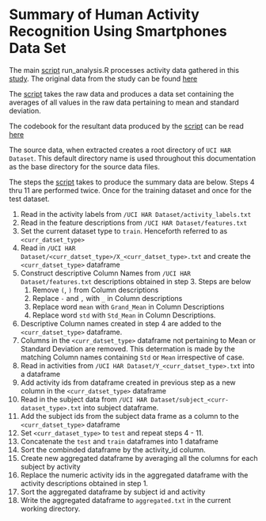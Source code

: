 # Summary of Human Activity Recognition Using Smartphones Data Set

The main [script](run_analysis.R) run_analysis.R processes activity data gathered in this [study](http://archive.ics.uci.edu/ml/datasets/Human+Activity+Recognition+Using+Smartphones). The original data from the study can be found [here](https://d396qusza40orc.cloudfront.net/getdata%2Fprojectfiles%2FUCI%20HAR%20Dataset.zip)

The [script](run_analysis.R) takes the raw data and produces a data set containing the averages of all values in the raw data pertaining to mean and standard deviation.

The codebook for the resultant data produced by the [script](run_analysis.R) can be read [here](Codebook.md)

The source data, when extracted creates a root directory of `UCI HAR Dataset`. This default directory name is used throughout this documentation as the base directory for the source data files.

The steps the [script](run_analysis.R) takes to produce the summary data are below. 
Steps 4 thru 11 are performed twice. Once for the training dataset and once for the test dataset.

1. Read in the activity labels from `/UCI HAR Dataset/activity_labels.txt`
2. Read in the feature descriptions from `/UCI HAR Dataset/features.txt`
3. Set the current dataset type to `train`. Henceforth referred to as `<curr_datset_type>`
4. Read in `/UCI HAR Dataset/<curr_datset_type>/X_<curr_datset_type>.txt` and create the `<curr_datset_type>` dataframe
5. Construct descriptive Column Names from `/UCI HAR Dataset/features.txt` descriptions obtained in step 3. Steps are below
    1. Remove `(`, `)` from Column descriptions
    2. Replace `-` and `,` with `_` in Column descriptions
    3. Replace word `mean` with `Grand_Mean` in Column Descriptions
    4. Replace word `std` with `Std_Mean` in Column Descriptions.
6. Descriptive Column names created in step 4 are added to the `<curr_datset_type>` dataframe.
7. Columns in the `<curr_datset_type>` dataframe not pertaining to Mean or Standard Deviation are removed. This determation is made by the matching Column names containing `Std` or `Mean` irrespective of case.
8. Read in activities from `/UCI HAR Dataset/Y_<curr_datset_type>.txt` into a dataframe
9. Add activity ids from dataframe created in previous step as a new column in the `<curr_datset_type>` dataframe
10. Read in the subject data from  `/UCI HAR Dataset/subject_<curr-dataset_type>.txt` into subject dataframe.
11. Add the subject ids from the subject data frame as a column to the `<curr_datset_type>` dataframe
12. Set `<curr_dataset_type>` to `test` and repeat steps 4 - 11.
13. Concatenate the `test` and `train` dataframes into 1 dataframe
14. Sort the combinded dataframe by the activity_id column.
15. Create new aggregated dataframe by averaging all the columns for each subject by activity
16. Replace the numeric activity ids in the aggregated dataframe with the activity descriptions obtained in step 1.
17. Sort the aggregated dataframe by subject id and activity
18. Write the aggregated dataframe to `aggregated.txt` in the current working directory.




